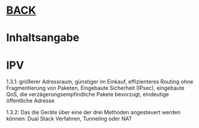 # [BACK](../index.html)
# Inhaltsangabe

# IPV
1.3.1:
größerer Adressraum, günstiger im Einkauf, effizienteres Routing ohne Fragmentierung von Paketen, Eingebaute Sicherheit (IPsec), eingebaute QoS, die verzägerungsempfindliche Pakete bevorzugt, eindeutige öffentliche Adresse

1.3.2:
Das die Geräte über eine der drei Methoden angesteuert werden können: Dual Stack Verfahren, Tunneling oder NAT
